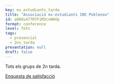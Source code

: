 ```yaml
---
key: ex_estudiants_tarda
title: "Associació ex-estudiants INS Poblenou"
id: aOHds477R7FiM3cnWAXp
format: conference
level: Tots
tags:
  - presencial
  - 2ns_tarda
presentation: null
draft: false
---
```


Tots els grups de 2n tarda.

[Enquesta de satisfacció](https://docs.google.com/forms/d/1bgbRfmQBFJklff2a4MT1QHCdi87ycXtqnVI_Suc3jXg/edit?usp=sharing)